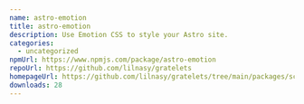 ```yaml
---
name: astro-emotion
title: astro-emotion
description: Use Emotion CSS to style your Astro site.
categories:
  - uncategorized
npmUrl: https://www.npmjs.com/package/astro-emotion
repoUrl: https://github.com/lilnasy/gratelets
homepageUrl: https://github.com/lilnasy/gratelets/tree/main/packages/scope
downloads: 28
---
```

